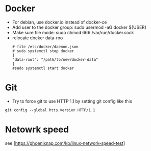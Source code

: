# Docker
- For debian, use docker.io instead of docker-ce 
- Add user to the docker group: sudo usermod -aG docker ${USER}
- Make sure file mode: sudo chmod 666 /var/run/docker.sock
- relocate docker data-roo
  ```
  # file /etc/docker/daemon.json
  # sudo systemctl stop docker
  {
  "data-root": "/path/to/new/docker-data"
  }
  #sudo systemctl start docker
  ```
# Git
- Try to force git to use HTTP 1.1 by setting git config like this
```
git config --global http.version HTTP/1.1
```

# Netowrk speed
see [https://phoenixnap.com/kb/linux-network-speed-test]
